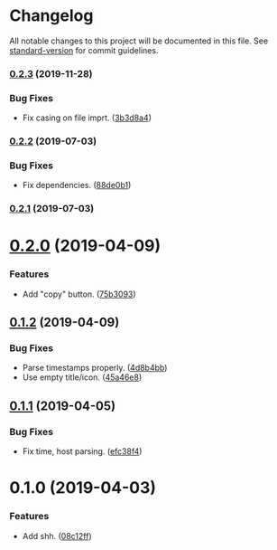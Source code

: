 # Changelog

All notable changes to this project will be documented in this file. See [standard-version](https://github.com/conventional-changelog/standard-version) for commit guidelines.

### [0.2.3](https://github.com/darkobits/shh/compare/v0.2.2...v0.2.3) (2019-11-28)


### Bug Fixes

* Fix casing on file imprt. ([3b3d8a4](https://github.com/darkobits/shh/commit/3b3d8a4ea4da0166127d5785a01e5d7a1a1da511))

### [0.2.2](https://github.com/darkobits/shh/compare/v0.2.1...v0.2.2) (2019-07-03)


### Bug Fixes

* Fix dependencies. ([88de0b1](https://github.com/darkobits/shh/commit/88de0b1))



### [0.2.1](https://github.com/darkobits/shh/compare/v0.2.0...v0.2.1) (2019-07-03)



# [0.2.0](https://github.com/darkobits/shh/compare/v0.1.2...v0.2.0) (2019-04-09)


### Features

* Add "copy" button. ([75b3093](https://github.com/darkobits/shh/commit/75b3093))



## [0.1.2](https://github.com/darkobits/shh/compare/v0.1.1...v0.1.2) (2019-04-09)


### Bug Fixes

* Parse timestamps properly. ([4d8b4bb](https://github.com/darkobits/shh/commit/4d8b4bb))
* Use empty title/icon. ([45a46e8](https://github.com/darkobits/shh/commit/45a46e8))



## [0.1.1](https://github.com/darkobits/shh/compare/v0.1.0...v0.1.1) (2019-04-05)


### Bug Fixes

* Fix time, host parsing. ([efc38f4](https://github.com/darkobits/shh/commit/efc38f4))



# 0.1.0 (2019-04-03)


### Features

* Add shh. ([08c12ff](https://github.com/darkobits/shh/commit/08c12ff))
